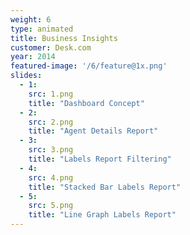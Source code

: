 ```yaml
---
weight: 6
type: animated
title: Business Insights
customer: Desk.com
year: 2014
featured-image: '/6/feature@1x.png'
slides:
  - 1:
    src: 1.png
    title: "Dashboard Concept"
  - 2:
    src: 2.png
    title: "Agent Details Report"
  - 3:
    src: 3.png
    title: "Labels Report Filtering"
  - 4:
    src: 4.png
    title: "Stacked Bar Labels Report"
  - 5:
    src: 5.png
    title: "Line Graph Labels Report"
---
```

